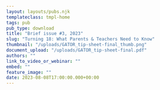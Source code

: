 ```yaml
---
layout: layouts/pubs.njk
templateclass: tmpl-home
tags: pub
pub_type: download
title: "Brief issue #3, 2023"
slug: "Turning 18: What Parents & Teachers Need to Know"
thumbnail: "/uploads/GATOR_tip-sheet-final_thumb.png"
document_upload: "/uploads/GATOR_tip-sheet-final.pdf"
authors: ""
link_to_video_or_webinar: ""
embed: ""
feature_image: ""
date: 2023-08-08T17:00:00.000+00:00
---
```

